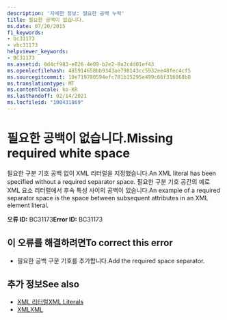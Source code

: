 ```yaml
---
description: '자세한 정보: 필요한 공백 누락'
title: 필요한 공백이 없습니다.
ms.date: 07/20/2015
f1_keywords:
- bc31173
- vbc31173
helpviewer_keywords:
- BC31173
ms.assetid: 0d4cf983-e826-4e09-b2e2-8a2cdd01ef43
ms.openlocfilehash: 485914658bb9343ae798143cc5932ee48fec4cf5
ms.sourcegitcommit: 10e719780594efc781b15295e499c66f316068b8
ms.translationtype: MT
ms.contentlocale: ko-KR
ms.lasthandoff: 02/14/2021
ms.locfileid: "100431869"
---
```

# <a name="missing-required-white-space"></a><span data-ttu-id="9d3a2-103">필요한 공백이 없습니다.</span><span class="sxs-lookup"><span data-stu-id="9d3a2-103">Missing required white space</span></span>

<span data-ttu-id="9d3a2-104">필요한 구분 기호 공백 없이 XML 리터럴을 지정했습니다.</span><span class="sxs-lookup"><span data-stu-id="9d3a2-104">An XML literal has been specified without a required separator space.</span></span> <span data-ttu-id="9d3a2-105">필요한 구분 기호 공간의 예로 XML 요소 리터럴에서 후속 특성 사이의 공백이 있습니다.</span><span class="sxs-lookup"><span data-stu-id="9d3a2-105">An example of a required separator space is the space between subsequent attributes in an XML element literal.</span></span>  
  
 <span data-ttu-id="9d3a2-106">**오류 ID:** BC31173</span><span class="sxs-lookup"><span data-stu-id="9d3a2-106">**Error ID:** BC31173</span></span>  
  
## <a name="to-correct-this-error"></a><span data-ttu-id="9d3a2-107">이 오류를 해결하려면</span><span class="sxs-lookup"><span data-stu-id="9d3a2-107">To correct this error</span></span>  
  
- <span data-ttu-id="9d3a2-108">필요한 공백 구분 기호를 추가합니다.</span><span class="sxs-lookup"><span data-stu-id="9d3a2-108">Add the required space separator.</span></span>  
  
## <a name="see-also"></a><span data-ttu-id="9d3a2-109">추가 정보</span><span class="sxs-lookup"><span data-stu-id="9d3a2-109">See also</span></span>

- [<span data-ttu-id="9d3a2-110">XML 리터럴</span><span class="sxs-lookup"><span data-stu-id="9d3a2-110">XML Literals</span></span>](../language-reference/xml-literals/index.md)
- [<span data-ttu-id="9d3a2-111">XML</span><span class="sxs-lookup"><span data-stu-id="9d3a2-111">XML</span></span>](../programming-guide/language-features/xml/index.md)
